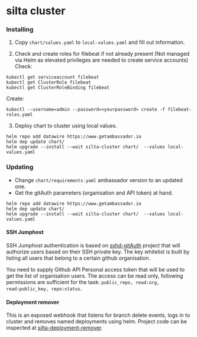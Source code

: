 # silta cluster

### Installing

1. Copy `chart/values.yaml` to `local-values.yaml` and fill out information.

2. Check and create roles for filebeat if not already present
(Not managed via Helm as elevated privileges are needed to create service accounts)
Check: 
```
kubectl get serviceaccount filebeat
kubectl get ClusterRole filebeat
kubectl get ClusterRoleBinding filebeat
```

Create:
```
kubectl --username=admin --password=<yourpassword> create -f filebeat-roles.yaml
```

3. Deploy chart to cluster using local values. 
```
helm repo add datawire https://www.getambassador.io
helm dep update chart/
helm upgrade --install --wait silta-cluster chart/  --values local-values.yaml
```


### Updating
- Change `chart/requirements.yaml` ambassador version to an updated one.
- Get the gitAuth parameters (organisation and API token) at hand.

```
helm repo add datawire https://www.getambassador.io
helm dep update chart/
helm upgrade --install --wait silta-cluster chart/  --values local-values.yaml
```

#### SSH Jumphost

SSH Jumphost authentication is based on [sshd-gitAuth](https://github.com/wunderio/sshd-gitauth) project that will authorize users based on their SSH private key. The key whitelist is built by listing all users that belong to a certain github organisation.

You need to supply Github API Personal access token that will be used to get the list of organisation users. The access can be read only, following permissions are sufficient for the task: `public_repo, read:org, read:public_key, repo:status`.

#### Deployment remover

This is an exposed webhook that listens for branch delete events, logs in to cluster and removes named deployments using helm. Project code can be inspected at [silta-deployment-remover](https://github.com/wunderio/silta-deployment-remover).
